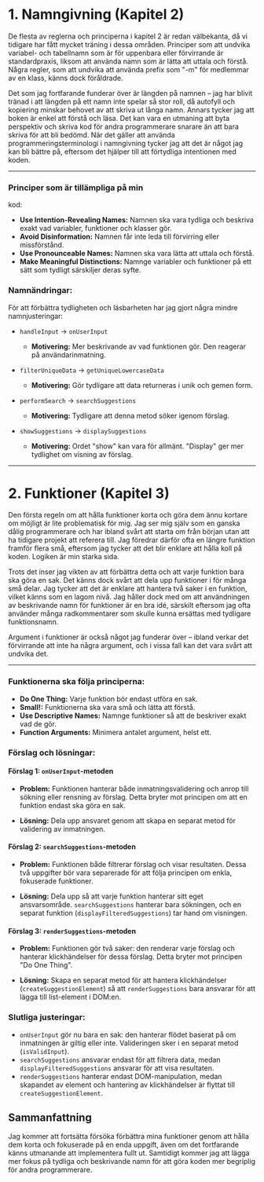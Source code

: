 # 1. Namngivning (Kapitel 2)

De flesta av reglerna och principerna i kapitel 2 är redan välbekanta, då vi tidigare har fått mycket träning i dessa områden. Principer som att undvika variabel- och tabellnamn som är för uppenbara eller förvirrande är standardpraxis, liksom att använda namn som är lätta att uttala och förstå. Några regler, som att undvika att använda prefix som "-m" för medlemmar av en klass, känns dock föråldrade. 

Det som jag fortfarande funderar över är längden på namnen – jag har blivit tränad i att längden på ett namn inte spelar så stor roll, då autofyll och kopiering minskar behovet av att skriva ut långa namn. Annars tycker jag att boken är enkel att förstå och läsa. Det kan vara en utmaning att byta perspektiv och skriva kod för andra programmerare snarare än att bara skriva för att bli bedömd. När det gäller att använda programmeringsterminologi i namngivning tycker jag att det är något jag kan bli bättre på, eftersom det hjälper till att förtydliga intentionen med koden.

---

### Principer som är tillämpliga på min 
kod:
- **Use Intention-Revealing Names:** Namnen ska vara tydliga och beskriva exakt vad variabler, funktioner och klasser gör.
- **Avoid Disinformation:** Namnen får inte leda till förvirring eller missförstånd.
- **Use Pronounceable Names:** Namnen ska vara lätta att uttala och förstå.
- **Make Meaningful Distinctions:** Namnge variabler och funktioner på ett sätt som tydligt särskiljer deras syfte.

### Namnändringar:
För att förbättra tydligheten och läsbarheten har jag gjort några mindre namnjusteringar:

- `handleInput` → `onUserInput`
  - **Motivering:** Mer beskrivande av vad funktionen gör. Den reagerar på användarinmatning.
  
- `filterUniqueData` → `getUniqueLowercaseData`
  - **Motivering:** Gör tydligare att data returneras i unik och gemen form.
  
- `performSearch` → `searchSuggestions`
  - **Motivering:** Tydligare att denna metod söker igenom förslag.
  
- `showSuggestions` → `displaySuggestions`
  - **Motivering:** Ordet "show" kan vara för allmänt. "Display" ger mer tydlighet om visning av förslag.

---

# 2. Funktioner (Kapitel 3)

Den första regeln om att hålla funktioner korta och göra dem ännu kortare om möjligt är lite problematisk för mig. Jag ser mig själv som en ganska dålig programmerare och har ibland svårt att starta om från början utan att ha tidigare projekt att referera till. Jag föredrar därför ofta en längre funktion framför flera små, eftersom jag tycker att det blir enklare att hålla koll på koden. Logiken är min starka sida.

Trots det inser jag vikten av att förbättra detta och att varje funktion bara ska göra en sak. Det känns dock svårt att dela upp funktioner i för många små delar. Jag tycker att det är enklare att hantera två saker i en funktion, vilket känns som en lagom nivå. Jag håller dock med om att användningen av beskrivande namn för funktioner är en bra idé, särskilt eftersom jag ofta använder många radkommentarer som skulle kunna ersättas med tydligare funktionsnamn.

Argument i funktioner är också något jag funderar över – ibland verkar det förvirrande att inte ha några argument, och i vissa fall kan det vara svårt att undvika det.

---

### Funktionerna ska följa principerna:
- **Do One Thing:** Varje funktion bör endast utföra en sak.
- **Small!:** Funktionerna ska vara små och lätta att förstå.
- **Use Descriptive Names:** Namnge funktioner så att de beskriver exakt vad de gör.
- **Function Arguments:** Minimera antalet argument, helst ett.

### Förslag och lösningar:

#### Förslag 1: `onUserInput`-metoden

- **Problem:** Funktionen hanterar både inmatningsvalidering och anrop till sökning eller rensning av förslag. Detta bryter mot principen om att en funktion endast ska göra en sak.
  
- **Lösning:** Dela upp ansvaret genom att skapa en separat metod för validering av inmatningen.

#### Förslag 2: `searchSuggestions`-metoden

- **Problem:** Funktionen både filtrerar förslag och visar resultaten. Dessa två uppgifter bör vara separerade för att följa principen om enkla, fokuserade funktioner.

- **Lösning:** Dela upp så att varje funktion hanterar sitt eget ansvarsområde. `searchSuggestions` hanterar bara sökningen, och en separat funktion (`displayFilteredSuggestions`) tar hand om visningen.

#### Förslag 3: `renderSuggestions`-metoden

- **Problem:** Funktionen gör två saker: den renderar varje förslag och hanterar klickhändelser för dessa förslag. Detta bryter mot principen "Do One Thing".

- **Lösning:** Skapa en separat metod för att hantera klickhändelser (`createSuggestionElement`) så att `renderSuggestions` bara ansvarar för att lägga till list-element i DOM:en.

### Slutliga justeringar:
- `onUserInput` gör nu bara en sak: den hanterar flödet baserat på om inmatningen är giltig eller inte. Valideringen sker i en separat metod (`isValidInput`).
- `searchSuggestions` ansvarar endast för att filtrera data, medan `displayFilteredSuggestions` ansvarar för att visa resultaten.
- `renderSuggestions` hanterar endast DOM-manipulation, medan skapandet av element och hantering av klickhändelser är flyttat till `createSuggestionElement`.

## Sammanfattning

Jag kommer att fortsätta försöka förbättra mina funktioner genom att hålla dem korta och fokuserade på en enda uppgift, även om det fortfarande känns utmanande att implementera fullt ut. Samtidigt kommer jag att lägga mer fokus på tydliga och beskrivande namn för att göra koden mer begriplig för andra programmerare.